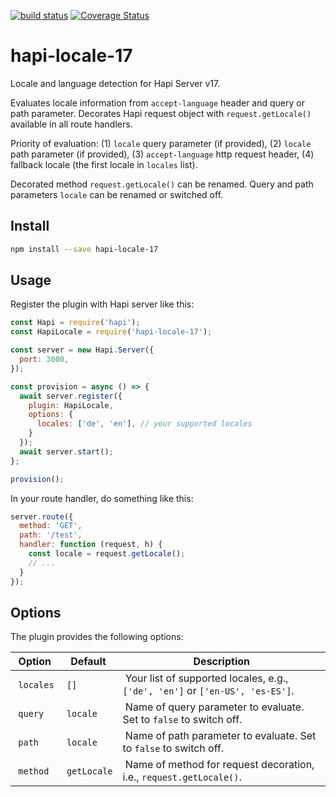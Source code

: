 [![build status](https://img.shields.io/travis/frankthelen/hapi-locale-17.svg)](http://travis-ci.org/frankthelen/hapi-locale-17)
[![Coverage Status](https://coveralls.io/repos/github/frankthelen/hapi-locale-17/badge.svg?branch=master)](https://coveralls.io/github/frankthelen/hapi-locale-17?branch=master)

# hapi-locale-17

Locale and language detection for Hapi Server v17.

Evaluates locale information from `accept-language` header and query or path parameter.
Decorates Hapi request object with `request.getLocale()` available in all route handlers.

Priority of evaluation:
(1) `locale` query parameter (if provided),
(2) `locale` path parameter (if provided),
(3) `accept-language` http request header,
(4) fallback locale (the first locale in `locales` list).

Decorated method `request.getLocale()` can be renamed.
Query and path parameters `locale` can be renamed or switched off.

## Install

```bash
npm install --save hapi-locale-17
```

## Usage

Register the plugin with Hapi server like this:

```js
const Hapi = require('hapi');
const HapiLocale = require('hapi-locale-17');

const server = new Hapi.Server({
  port: 3000,
});

const provision = async () => {
  await server.register({
    plugin: HapiLocale,
    options: {
      locales: ['de', 'en'], // your supported locales
    }
  });
  await server.start();
};

provision();
```

In your route handler, do something like this:

```js
server.route({
  method: 'GET',
  path: '/test',
  handler: function (request, h) {
    const locale = request.getLocale();
    // ...
  }
});
```

## Options

The plugin provides the following options:

| Option    | Default     | Description |
|-----------|-------------|-------------|
| `locales` | `[]`        | Your list of supported locales, e.g., `['de', 'en']` or `['en-US', 'es-ES']`. |
| `query`   | `locale`    | Name of query parameter to evaluate. Set to `false` to switch off. |
| `path`    | `locale`    | Name of path parameter to evaluate. Set to `false` to switch off. |
| `method`  | `getLocale` | Name of method for request decoration, i.e., `request.getLocale()`. |
